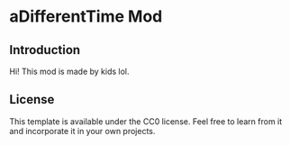 # aDifferentTime Mod


## Introduction

Hi! This mod is made by kids lol.

## License

This template is available under the CC0 license. Feel free to learn from it and incorporate it in your own projects.
